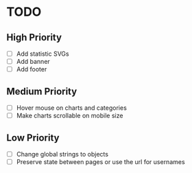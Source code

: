 # TODO

## High Priority

- [ ] Add statistic SVGs
- [ ] Add banner
- [ ] Add footer

## Medium Priority

- [ ] Hover mouse on charts and categories
- [ ] Make charts scrollable on mobile size

## Low Priority

- [ ] Change global strings to objects
- [ ] Preserve state between pages or use the url for usernames

